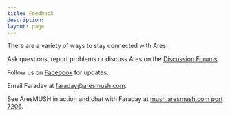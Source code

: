 ```yaml
---
title: Feedback
description:
layout: page
---
```


There are a variety of ways to stay connected with Ares.

<i class="fa fa-comment-o fa-2x" aria-hidden="true"></i> Ask questions, report problems or discuss Ares on the <a href="http://forum.aresmush.com">Discussion Forums</a>.

<i class="fa fa-facebook fa-2x" aria-hidden="true"></i> Follow us on <a href="https://www.facebook.com/aresmush/">Facebook</a> for updates.

<i class="fa fa-envelope-o fa-2x" aria-hidden="true"></i> Email Faraday at [faraday@aresmush.com](mailto:faraday@aresmush.com).

<i class="fa fa-globe fa-2x" aria-hidden="true"></i> See AresMUSH in action and chat with Faraday at [mush.aresmush.com port 7206](telnet:mush.aresmush.com:7206).